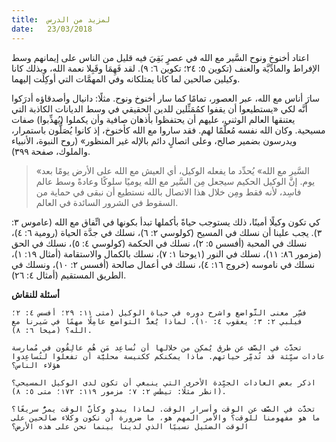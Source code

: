 ```yaml
---
title:  لمزيد من الدرس
date:   23/03/2018
---
```


اعتاد أخنوخ ونوح السَّير مع الله في عصرٍ بَقِيَ فيه قليل من الناس على إيمانهم وسط الإفراط والمادِّيَّة والعنف (تكوين ٥: ٢٤؛ تكوين ٦: ٩). لقد فَهِمَا وقَبِلا نعمة الله، وبذلك كانا وكيلين صالحين لما كانا يمتلكانه وفي المهمَّات التي أوكِلَت إليهما.

سارَ أناس مع الله، عبر العصور، تمامًا كما سار أخنوخ ونوح. مثلًا: دانيال وأصدقاؤه أدرَكوا أنَّه لكي «يستطيعوا أن يقفوا كمُمَثِّلين للدين الحقيقي في وسط الديانات الكاذبة التي يعتنقها العالم الوثني، عليهم أن يحتفظوا بأذهان صافية وأن يكملوا (يُهذِّبوا) صفات مسيحية. وكان الله نفسه مُعلَّمًا لهم. فقد ساروا مع الله كأخنوخ، إذ كانوا يُصَلُّون باستمرار، ويدرسون بضمير صالح، وعلى اتصالٍ دائم بالإله غير المنظور» (روح النبوة، الأنبياء والملوك، صفحة ٣٩٩).

> <p></p>
> «السَّير مع الله» يُحدِّد ما يفعله الوكيل، أي العيش مع الله على الأرض يومًا بعد يوم. إنَّ الوكيل الحكيم سيجعل مِن السَّير مع الله يوميًا سلوكًا وعادةً وسط عالم فاسِد، لأنه فقط ومِن خلال هذا الاتصال بالله نستطيع أن نبقى في حماية من السقوط في الشرور السائدة في العالم.

كي تكون وكيلًا أمينًا، ذلك يستوجب حياةً بأكملها تبدأ بكونها في اتِّفاق مع الله (عاموس ٣: ٣). يجب علينا أن نسلك في المسيح (كولوسي ٢: ٦)، نسلك في جدَّة الحياة (رومية ٦: ٤)، نسلك في المحبة (أفسس ٥: ٢)، نسلك في الحكمة (كولوسي ٤: ٥)، نسلك في الحق (مزمور ٨٦: ١١)، نسلك في النور (١يوحنا ١: ٧)، نسلك بالكمال والاستقامة (أمثال ١٩: ١)، نسلك في ناموسه (خروج ١٦: ٤)، نسلك في أعمال صالحة (أفسس ٢: ١٠)، ونسلك في الطريق المستقيم (أمثال ٤: ٢٦).

**أسئلة للنقاش**

`فسِّر معنى التَّواضع واشرح دوره في حياة الوكيل (متى ١١: ٢٩؛ أفسس ٤: ٢؛ فيلبي ٢: ٣؛ يعقوب ٤: ١٠). لماذا يُعدُّ التواضع عامِلًا مهمًا في سَيرنا مع الله؟ (ميخا ٦: ٨).`

`تحدَّث في الصَّف عن طرق يُمكِن من خلالها أن نُساعِد مَن هُم عالِقُون في مُمارسة عادات سيِّئة قد تُدمِّر حياتهم. ماذا يمكنكم ككنيسة محليَّة أن تفعلوا لتُساعِدوا هؤلاء الناس؟`

`اذكر بعض العادات الجيِّدة الأخرى التي ينبغي أن تكون لدى الوكيل المسيحي؟ (انظر مثلًا: تيطس ٢: ٧؛ مزمور ١١٩: ١٧٢؛ متى ٥: ٨).`

`تحدَّث في الصَّف عن الوقت وأسرار الوقت. لماذا يبدو وكأنَّ الوقت يمرُّ سريعًا؟ ما هو مفهومنا للوقت؟ والأمر المهم هو، ما ضرورة أن نكون وكلاء صالحين على الوقت الضئيل نسبيًا الذي لدينا بينما نحن على هذه الأرض؟`